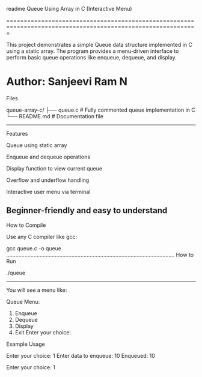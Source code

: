 readme
Queue Using Array in C (Interactive Menu)

=============================================================================================================

This project demonstrates a simple Queue data structure implemented in C using a static array. The program provides a menu-driven interface to perform basic queue operations like enqueue, dequeue, and display.

Author: Sanjeevi Ram N
======================================================================================================
Files

queue-array-c/
├── queue.c       # Fully commented queue implementation in C
└── README.md     # Documentation file
_____________________________________________________________________________________________________________
Features

Queue using static array

Enqueue and dequeue operations

Display function to view current queue

Overflow and underflow handling

Interactive user menu via terminal

Beginner-friendly and easy to understand
---------------------------------------------------------------------------------------------------------------
How to Compile

Use any C compiler like gcc:

gcc queue.c -o queue
...............................................................................................................
How to Run

./queue
_______________________________________________________________________________________________________________
You will see a menu like:

Queue Menu:
1. Enqueue
2. Dequeue
3. Display
4. Exit
Enter your choice:

Example Usage

Enter your choice: 1
Enter data to enqueue: 10
Enqueued: 10

Enter your choice: 1

